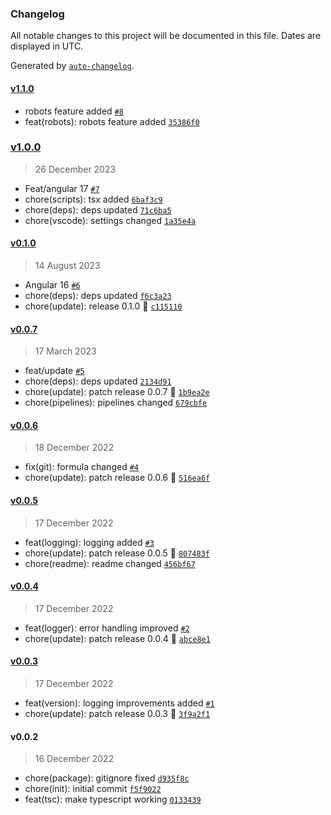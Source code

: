 ### Changelog

All notable changes to this project will be documented in this file. Dates are displayed in UTC.

Generated by [`auto-changelog`](https://github.com/CookPete/auto-changelog).

#### [v1.1.0](https://github.com/Celtian/ngx-devkit-builders/compare/v1.0.0...v1.1.0)

- robots feature added [`#8`](https://github.com/Celtian/ngx-devkit-builders/pull/8)
- feat(robots): robots feature added [`35386f0`](https://github.com/Celtian/ngx-devkit-builders/commit/35386f0f12aeed03312f92d96f899a01d0545df3)

### [v1.0.0](https://github.com/Celtian/ngx-devkit-builders/compare/v0.1.0...v1.0.0)

> 26 December 2023

- Feat/angular 17 [`#7`](https://github.com/Celtian/ngx-devkit-builders/pull/7)
- chore(scripts): tsx added [`6baf3c9`](https://github.com/Celtian/ngx-devkit-builders/commit/6baf3c926a5f94445a4bff0e300fe219895de4a1)
- chore(deps): deps updated [`71c6ba5`](https://github.com/Celtian/ngx-devkit-builders/commit/71c6ba5dff0cc704b8558355f13dd047bb5d43c9)
- chore(vscode): settings changed [`1a35e4a`](https://github.com/Celtian/ngx-devkit-builders/commit/1a35e4aa6f70fb1c822f72e07e0942180955c61a)

#### [v0.1.0](https://github.com/Celtian/ngx-devkit-builders/compare/v0.0.7...v0.1.0)

> 14 August 2023

- Angular 16 [`#6`](https://github.com/Celtian/ngx-devkit-builders/pull/6)
- chore(deps): deps updated [`f6c3a23`](https://github.com/Celtian/ngx-devkit-builders/commit/f6c3a2319f7b3f79297c2ca205ce2e776ff555a5)
- chore(update): release 0.1.0 🚀 [`c115110`](https://github.com/Celtian/ngx-devkit-builders/commit/c115110d3d90e55814cb585e1b6b2878a627eae4)

#### [v0.0.7](https://github.com/Celtian/ngx-devkit-builders/compare/v0.0.6...v0.0.7)

> 17 March 2023

- feat/update [`#5`](https://github.com/Celtian/ngx-devkit-builders/pull/5)
- chore(deps): deps updated [`2134d91`](https://github.com/Celtian/ngx-devkit-builders/commit/2134d919f7338253f7d0da69b4058e6bb7d70455)
- chore(update): patch release 0.0.7 🐛 [`1b9ea2e`](https://github.com/Celtian/ngx-devkit-builders/commit/1b9ea2eabbf518b8d2f9098f8886848fad60900f)
- chore(pipelines): pipelines changed [`679cbfe`](https://github.com/Celtian/ngx-devkit-builders/commit/679cbfe9f3043854c93a16153fdc8249f9930d67)

#### [v0.0.6](https://github.com/Celtian/ngx-devkit-builders/compare/v0.0.5...v0.0.6)

> 18 December 2022

- fix(git): formula changed [`#4`](https://github.com/Celtian/ngx-devkit-builders/pull/4)
- chore(update): patch release 0.0.6 🐛 [`516ea6f`](https://github.com/Celtian/ngx-devkit-builders/commit/516ea6f198978f3e080fdb1d6c47322fae858009)

#### [v0.0.5](https://github.com/Celtian/ngx-devkit-builders/compare/v0.0.4...v0.0.5)

> 17 December 2022

- feat(logging): logging added [`#3`](https://github.com/Celtian/ngx-devkit-builders/pull/3)
- chore(update): patch release 0.0.5 🐛 [`807483f`](https://github.com/Celtian/ngx-devkit-builders/commit/807483f88017737bd3faaf8edd12670dc01173a8)
- chore(readme): readme changed [`456bf67`](https://github.com/Celtian/ngx-devkit-builders/commit/456bf676ba73f79ed270cc779598bf5d0e0840c8)

#### [v0.0.4](https://github.com/Celtian/ngx-devkit-builders/compare/v0.0.3...v0.0.4)

> 17 December 2022

- feat(logger): error handling improved [`#2`](https://github.com/Celtian/ngx-devkit-builders/pull/2)
- chore(update): patch release 0.0.4 🐛 [`abce8e1`](https://github.com/Celtian/ngx-devkit-builders/commit/abce8e18663e91e1faeb6bc1666ee177dcb37560)

#### [v0.0.3](https://github.com/Celtian/ngx-devkit-builders/compare/v0.0.2...v0.0.3)

> 17 December 2022

- feat(version): logging improvements added [`#1`](https://github.com/Celtian/ngx-devkit-builders/pull/1)
- chore(update): patch release 0.0.3 🐛 [`3f9a2f1`](https://github.com/Celtian/ngx-devkit-builders/commit/3f9a2f1608c40e4cdfdef61e3aabacd8572430cb)

#### v0.0.2

> 16 December 2022

- chore(package): gitignore fixed [`d935f8c`](https://github.com/Celtian/ngx-devkit-builders/commit/d935f8c36db6432a54f44890210b28c8e5bddc61)
- chore(init): initial commit [`f5f9022`](https://github.com/Celtian/ngx-devkit-builders/commit/f5f9022f39ca07cd696118fbcdf68937296f1e60)
- feat(tsc): make typescript working [`0133439`](https://github.com/Celtian/ngx-devkit-builders/commit/0133439c477783b937fc5776e4516d7b277bc50f)
